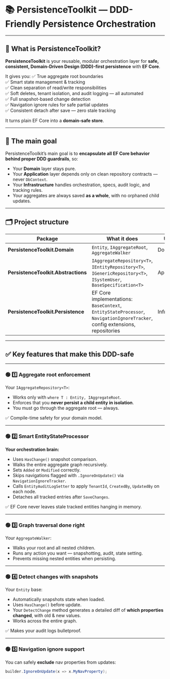 # 📚 PersistenceToolkit — DDD-Friendly Persistence Orchestration

---

## 🚀 What is PersistenceToolkit?

**PersistenceToolkit** is your reusable, modular orchestration layer for **safe, consistent, Domain-Driven Design (DDD)-first persistence** with **EF Core**.

It gives you:
✅ True aggregate root boundaries  
✅ Smart state management & tracking  
✅ Clean separation of read/write responsibilities  
✅ Soft deletes, tenant isolation, and audit logging — all automated  
✅ Full snapshot-based change detection  
✅ Navigation ignore rules for safe partial updates  
✅ Consistent detach after save — zero stale tracking

It turns plain EF Core into a **domain-safe store**.

---

## 🎯 The main goal

PersistenceToolkit’s main goal is to **encapsulate all EF Core behavior behind proper DDD guardrails**, so:
- Your **Domain** layer stays pure.
- Your **Application** layer depends only on clean repository contracts — never `DbContext`.
- Your **Infrastructure** handles orchestration, specs, audit logic, and tracking rules.
- Your aggregates are always saved **as a whole**, with no orphaned child updates.

---

## 🗂️ Project structure

| Package | What it does | Used by |
|---------|---------------|---------|
| **PersistenceToolkit.Domain** | `Entity`, `IAggregateRoot`, `AggregateWalker` | Domain only |
| **PersistenceToolkit.Abstractions** | `IAggregateRepository<T>`, `IEntityRepository<T>`, `IGenericRepository<T>`, `ISystemUser`, `BaseSpecification<T>` | Application |
| **PersistenceToolkit.Persistence** | EF Core implementations: `BaseContext`, `EntityStateProcessor`, `NavigationIgnoreTracker`, config extensions, repositories | Infrastructure |

---

## ✅ Key features that make this DDD-safe

---

### 🟢 1️⃣ Aggregate root enforcement

Your `IAggregateRepository<T>`:
- Works only with `where T : Entity, IAggregateRoot`.
- Enforces that you **never persist a child entity in isolation**.
- You must go through the aggregate root — always.

✅ Compile-time safety for your domain model.

---

### 🟢 2️⃣ Smart EntityStateProcessor

**Your orchestration brain:**
- Uses `HasChange()` snapshot comparison.
- Walks the entire aggregate graph recursively.
- Sets `Added` or `Modified` correctly.
- Skips navigations flagged with `.IgnoreOnUpdate()` via `NavigationIgnoreTracker`.
- Calls `EntityAuditLogSetter` to apply `TenantId`, `CreatedBy`, `UpdatedBy` on each node.
- Detaches all tracked entries after `SaveChanges`.

✅ EF Core never leaves stale tracked entities hanging in memory.

---

### 🟢 3️⃣ Graph traversal done right

Your `AggregateWalker`:
- Walks your root and all nested children.
- Runs any action you want — snapshotting, audit, state setting.
- Prevents missing nested entities when persisting.

---

### 🟢 4️⃣ Detect changes with snapshots

Your `Entity` base:
- Automatically snapshots state when loaded.
- Uses `HasChange()` before update.
- Your `DetectChange` method generates a detailed diff of **which properties changed**, with old & new values.
- Works across the entire graph.

✅ Makes your audit logs bulletproof.

---

### 🟢 5️⃣ Navigation ignore support

You can safely **exclude** nav properties from updates:
```csharp
builder.IgnoreOnUpdate(x => x.MyNavProperty);
